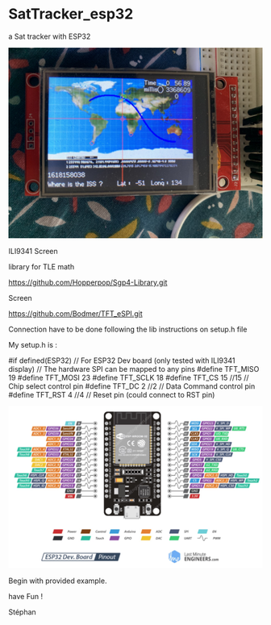 # SatTracker_esp32
a Sat tracker with ESP32

![Sat_esp32_Map.jpg](/Pict/Sat_esp32_Map.jpg)


ILI9341 Screen

library for TLE math 

https://github.com/Hopperpop/Sgp4-Library.git

Screen

https://github.com/Bodmer/TFT_eSPI.git

Connection have to be done following the lib instructions on setup.h file

My setup.h is :

#if defined(ESP32)
// For ESP32 Dev board (only tested with ILI9341 display)
// The hardware SPI can be mapped to any pins
#define TFT_MISO 19
#define TFT_MOSI 23
#define TFT_SCLK 18
#define TFT_CS    15 //15  // Chip select control pin
#define TFT_DC    2  //2  // Data Command control pin
#define TFT_RST   4  //4  // Reset pin (could connect to RST pin)


![Sat_esp32Vroom30pin.jpg](/Pict/Sat_esp32Vroom30pin.jpg)



Begin with provided example.

have Fun !

Stéphan
